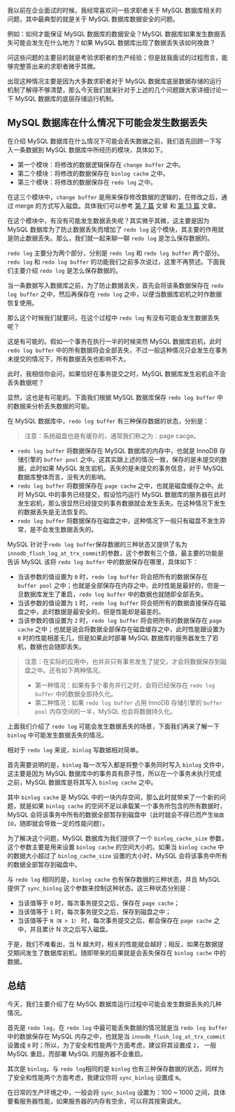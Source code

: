 我以前在企业面试的时候，我经常喜欢问一些求职者关于 MySQL 数据库相关的问题，其中最典型的就是关于 MySQL 数据库数据安全的问题。

例如：如何才能保证 MySQL 数据库的数据安全？MySQL 数据库如果发生数据丢失可能会发生在什么地方？如果 MySQL 数据库出现了数据丢失该如何挽救？

问这些问题的主要目的就是考验求职者的生产经验；但是就我面试的过程而言，能够完整答出来的求职者微乎其微。

出现这种情况主要是因为大多数求职者对于 MySQL 数据库底层数据存储的运行机制了解得不够清楚，那么今天我们就来针对于上述的几个问题跟大家详细讨论一下 MySQL 数据库的底层存储运行机制。

MySQL 数据库在什么情况下可能会发生数据丢失
------------------------

在介绍 MySQL 数据库在什么情况下可能会丢失数据之前，我们首先回顾一下写入一条数据到 MySQL 数据库中所经历的模块，具体如下。

*   第一个模块：将修改的数据逻辑保存在 `change buffer` 之中。
*   第二个模块：将修改的数据保存在 `binlog cache` 之中。
*   第三个模块：将修改的数据保存在 `redo log` 之中。

在这三个模块中，`change buffer` 是用来保存修改数据的逻辑的，在修改之后，通过 merge 的方式写入磁盘。具体我们可以参考 [第 7 篇](https://juejin.cn/book/7040451582978162719/section/7068231594024108067 "https://juejin.cn/book/7040451582978162719/section/7068231594024108067") 文章 和 [第 13 篇](https://juejin.cn/book/7040451582978162719/section/7076996356975362078 "https://juejin.cn/book/7040451582978162719/section/7076996356975362078") 文章。

在这个模块中，有没有可能发生数据丢失呢？其实微乎其微，这主要是因为 MySQL 数据库为了防止数据丢失而增加了 `redo log` 这个模块，其主要的作用就是防止数据丢失。那么，我们就一起来聊一聊 `redo log` 是怎么保存数据的。

`redo log` 主要分为两个部分，分别是 `redo log` 和 `redo log buffer` 两个部分。`redo log` 和 `redo log buffer` 的功能我们之前多次说过，这里不再赘述。下面我们主要介绍 `redo log` 是怎么保存数据的。

当一条数据写入数据库之前，为了防止数据丢失，首先会将该条数据保存在 `redo log buffer` 之中，然后再保存在 `redo log` 之中，以便当数据库宕机之时作数据恢复使用。

那么这个时候我们就要问，在这个过程中 `redo log` 有没有可能会发生数据丢失呢？

这是有可能的。假如一个事务在执行一半的时候突然 MySQL 数据库宕机，此时 `redo log buffer` 中的所有数据将会全部丢失，不过一般这种情况只会发生在事务未提交的情况下，所有数据丢失也影响不大。

此时，我相信你会问，如果恰好在事务提交之时，MySQL 数据库发生宕机会不会丢失数据呢？

显然，这也是有可能的。下面我们根据 MySQL 数据库保存 `redo log buffer` 中的数据来分析丢失数据的可能。

在 MySQL 数据库中，`redo log buffer` 有三种保存数据的状态，分别是：

> 注意：系统磁盘也是有缓存的，通常我们称之为：page cacge。

*   `redo log buffer` 将数据保存在 MySQL 数据库的内存中，也就是 InnoDB 存储引擎的 `buffer pool` 之中。这其实跟上述的情况一致，保存的是未提交的数据，此时如果 MySQL 发生宕机，丢失的是未提交的事务信息，对于 MySQL 数据库整体而言，没有大的影响。
*   `redo log buffer` 将数据保存在 `page cache` 之中，也就是磁盘缓存之中。此时 MySQL 中的事务已经提交，假设恰巧运行 MySQL 数据库的服务器在此时发生宕机，那么很显然已经提交的事务数据就会发生丢失。在这种情况下发生的数据丢失是无法恢复的。
*   `redo log buffer` 将数据保存在磁盘之中，这种情况下一般只有磁盘不发生异常，是不会发生数据丢失的。

MySQL 针对于`redo log buffer`保存数据的三种状态又提供了名为`innodb_flush_log_at_trx_commit`的参数，这个参数有三个值，最主要的功能是告诉 MySQL 该将 `redo log buffer` 中的数据保存在哪里，具体如下：

*   当该参数的值设置为 `0` 时，`redo log buffer` 将会把所有的数据保存在 `buffer pool` 之中；也就是全部保存在内存之中，此时性能是最好的，但是一旦数据库发生了重启，`redo log buffer` 中的数据也就随即全部丢失。
*   当该参数的值设置为 `1` 时，`redo log buffer` 将会把所有的数据直接保存在磁盘之中，此时数据是最安全的，但是性能却是最差的。
*   当该参数的值设置为 `2` 时，`redo log buffer` 将会把所有的数据保存在 `page cache` 之中；也就是说会将数据全部保存在磁盘缓存之中，此时性能跟设置为 `0` 时的性能相差无几，但是如果此时部署 MySQL 数据库的服务器发生了宕机，数据也会随即丢失。

> 注意：在实际的应用中，也并非只有事务发生了提交，才会将数据保存到磁盘之中。还有如下两种情况。
> 
> *   第一种情况：如果有多个事务并行之时，会将已经保存在 `redo log buffer` 中的数据全部持久化。
> *   第二种情况：如果 `redo log buffer` 占用 InnoDB 存储引擎的 `buffer pool` 内存空间的一半，MySQL 也会将数据持久化。

上面我们介绍了 `redo log` 可能会发生数据丢失的场景，下面我们再来了解一下 `binlog` 中可能发生数据丢失的情况。

相对于 `redo log` 来说，`binlog` 写数据相对简单。

首先需要说明的是，`binlog` 每一次写入都是将整个事务同时写入 `binlog` 文件中，这主要是因为 MySQL 数据库中的事务具有原子性，所以在一个事务未执行完成之前，MySQL 数据库是将其写入 `binlog cache` 之中。

其中 `binlog cache` 是 MySQL 中的一块内存空间，那么此时就带来了一个新的问题，就是如果 `binlog cache` 的空间不足以承载某一个事务所包含的所有数据时，MySQL 会将该事务中所有的数据全部暂存到磁盘中（此时就会不得已而产生`磁盘IO`，随即就会导致一定的性能问题）。

为了解决这个问题，MySQL 数据库为我们提供了一个 `binlog_cache_size` 参数，这个参数主要是用来设置 `binlog cache` 的空间大小的。如果当 `binlog cache` 中的数据大小超过了 `binlog_cache_size` 设置的大小时，MySQL 会将该事务中所有的数据全部暂存到磁盘中。

与 `redo log` 相同的是，`binlog cache` 也有保存数据的三种状态，并且 MySQL 提供了 `sync_binlog` 这个参数来控制这种状态。这三种状态分别是：

*   当该值等于 `0` 时，每次事务提交之后，保存在 `page cache`；
*   当该值等于 `1` 时，每次事务提交之后，保存到磁盘之中；
*   当该值等于 `N（N > 1）` 时，每次事务提交之后，都会保存在 `page cache` 之中，并且累计 N 次之后写入磁盘。

于是，我们不难看出，当 N 越大时，相关的性能就会越好；相反，如果在数据提交期间发生了数据库宕机，随即带来的后果就是会丢失保存在 `binlog cache` 中的数据。

总结
--

今天，我们主要介绍了在 MySQL 数据库运行过程中可能会发生数据丢失的几种情况。

首先是 `redo log`，在 `redo log` 中最可能丢失数据的情况就是当 `redo log buffer` 中的数据保存在 MySQL 内存之中，也就是当 `innodb_flush_log_at_trx_commit` 设置成 `0` 时；所以，为了安全和性能两个方面考虑，建议将其设置成 `2`， 一般 MySQL 重启，而部署 MySQL 的服务器不会重启。

其次是 `binlog`，与 `redo log`相同的是 `binlog` 也有三种保存数据的状态，同样为了安全和性能两个方面考虑，我建议你将 `sync_binlog` 设置成 `N`。

在日常的生产环境之中，一般会将 `sync_binlog` 设置为：100 ~ 1000 之间，具体要看服务器性能，如果服务器的内存有空余，可以将其按需调大。